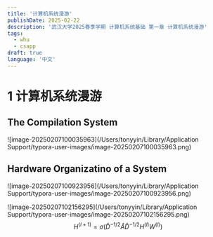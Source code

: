 ```yaml
---
title: '计算机系统漫游'
publishDate: 2025-02-22
description: '武汉大学2025春季学期 计算机系统基础 第一章 计算机系统漫游'
tags:
  - whu
  - csapp
draft: true
language: '中文'
---
```


# 1 计算机系统漫游

## The Compilation System

![image-20250207100035963](/Users/tonyyin/Library/Application Support/typora-user-images/image-20250207100035963.png)

## Hardware Organizatino of a System

![image-20250207100923956](/Users/tonyyin/Library/Application Support/typora-user-images/image-20250207100923956.png)

![image-20250207102156295](/Users/tonyyin/Library/Application Support/typora-user-images/image-20250207102156295.png)
$$
H^{(l+1)} = \sigma(\hat{D}^{-1/2} \hat{A} \hat{D}^{-1/2} H^{(l)} W^{(l)})
$$
